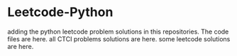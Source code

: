 # Leetcode-Python
adding the python leetcode problem solutions in this repositories. 
The code files are here.
all CTCI problems solutions are here.
some leetcode solutions are here.





















































































































































































































































































































































































































